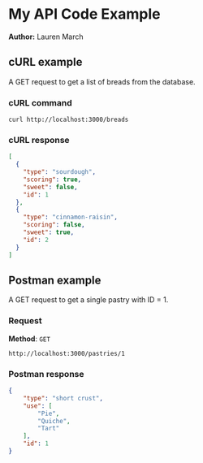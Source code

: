 # My API Code Example

**Author:** Lauren March

## cURL example

A GET request to get a list of breads from the database.

### cURL command

```shell
curl http://localhost:3000/breads
```

### cURL response

```json
[
  {
    "type": "sourdough",
    "scoring": true,
    "sweet": false,
    "id": 1
  },
  {
    "type": "cinnamon-raisin",
    "scoring": false,
    "sweet": true,
    "id": 2
  }
]
```

## Postman example

A GET request to get a single pastry with ID = 1.

### Request

**Method**: `GET`

```shell
http://localhost:3000/pastries/1
```

### Postman response

```json
{
    "type": "short crust",
    "use": [
        "Pie",
        "Quiche",
        "Tart"
    ],
    "id": 1
}
```
